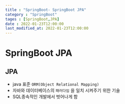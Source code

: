 ```yaml
---
title : "SpringBoot- SpringBoot JPA"
category : "SpringBoot"
tages : [SpringBoot,JPA]
date : 2022-01-23T12:00:00
last_modified_at: 2022-01-23T12:00:00
---
```


# SpringBoot JPA

## JPA

- java 표준 `ORM(Object Relational Mapping)`
- 자바와 데이터베이스의 `패러다임` 을 일치 시켜주기 위한 기술
- SQL종속적인 개발에서 벗어나게 함